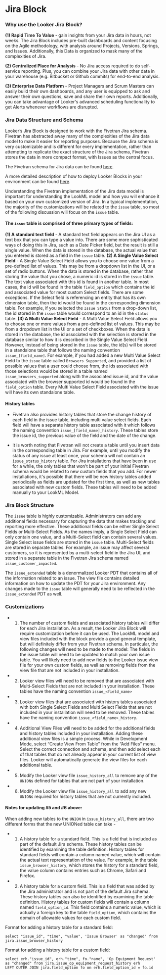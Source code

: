 # Jira Block

### Why use the Looker Jira Block?
**(1) Rapid Time To Value** - gain insights from your Jira data in hours, not weeks. The Jira Block includes pre-built dashboards and content focusing on the Agile methodology, with analysis around Projects, Versions, Springs, and Issues. Additionally, this Data is organized to mask many of the complexities of Jira.

**(2) Centralized Place for Analysis** -  No Jira access required to do self-service reporting. Plus, you can combine your Jira data with other data in your warehouse (e.g. Bitbucket or Github commits) for end-to-end analysis.

**(3) Enterprise Data Platform** - Project Managers and Scrum Masters can easily build their own dashboards, and any user is equipped to ask and answer their own questions, save and share their own reports. Additionally, you can take advantage of Looker's advanced scheduling functionality to get Alerts whenever workflows are disrupted.

  
### Jira Data Structure and Schema

Looker’s Jira Block is designed to work with the Fivetran Jira schema.  Fivetran has abstracted away many of the complexities of the Jira data model to make it easier for reporting purposes.  Because the Jira schema is very customizable and is different for every implementation, rather than attempting to replicate the exact structure of the Jira schema, Fivetran stores the data in more compact format, with Issues as the central focus.

The Fivetran schema for Jira data can be found [here](https://www.fivetran.com/docs/applications/jira).

A more detailed description of how to deploy Looker Blocks in your environment can be found [here](https://discourse.looker.com/t/copying-a-lookml-project-into-looker-from-a-github-repo/1209).


Understanding the Fivetran implementation of the Jira data model is important for understanding the LookML model and how you will enhance it based on your own customized version of Jira.  In a typical implementation, the majority of the customizations will be related to the `issue` table, so most of the following discussion will focus on the `issue` table.  

#### The `issue` table is comprised of three primary types of fields:

**(1)  A standard text field** -  A standard text field appears on the Jira UI as a text box that you can type a value into.  There are some more sophisticated ways of doing this in Jira, such as a Date Picker field, but the result is still a single value. When the data is stored in the database, the actual value that you entered is stored as a field in the `issue` table.
**(2) A Single Value Select Field** -  A Single Value Select Field allows you to choose one value from a pre-defined list of values.  This may be from a dropdown list in the UI, or a set of radio buttons.  When the data is stored in the database, rather than storing the value that you chose, a numeric id is stored in the `issue` table.  The text value associated with this id is found in another table.  In most cases, the id will be found in the table `field_option` which contains the id and associated value for most custom Select fields.  There are some exceptions.  If the Select field is referencing an entity that has its own dimension table, then the id would be found in the corresponding dimension table.  For example, if you selected the `Issue Status` from a drop-down list, the id stored in the `issue` table would correspond to an id in the `status` table.
**(3)  A Multi Value Select Field** -  A Multi Value Select Field allows you to choose one or more values from a pre-defined list of values.  This may be from a dropdown list in the UI or a set of checkboxes.  When the data is stored in the database, the id associated with the selection is stored in the database similar to how it is described in the Single Value Select Field.  However, instead of being stored in the `issue` table, the id(s) will be stored in a standalone table that follows the naming convention `issue_[field_name]`.  For example, if you had added a new Multi Value Select Field to the `issue` table called `Browsers Supported`, and provided a list of possible values that a user could choose from, the ids associated with those selections would be stored in a table named `issue_browsers_supported` along with the associated issue id, and the value associated with the browser supported id would be found in the `field_option` table.  Every Multi Value Select Field associated with the issue will have its own standalone table.

#### History tables

* Fivetran also provides history tables that store the change history of each field in the issue table, including multi value select fields.  Each field will have a separate history table associated with it which follows the naming convention `issue_[field_name]_history`.  These tables store the issue id, the previous value of the field and the date of the change.

* It is worth noting that Fivetran will not create a table until you insert data in the corresponding table in Jira.  For example, until you modify the status of any issue at least once, your schema will not contain an `issue_status_history` table.  For Jira installations that have been in use for a while, the only tables that won't be part of your initial Fivetran schema would be related to new custom fields that you add.  For newer installations, it's possible that there will be new history tables added periodically as fields are updated for the first time, as well as new tables associated with new custom fields.  These tables will need to be added manually to your LookML Model.

### Jira Block Structure

The `issue` table is highly customizable.  Administrators can add any additional fields necessary for capturing the data that makes tracking and reporting more effective.  These additional fields can be either Single Select Fields or Multi-Select Fields.  As the names imply, a Single Select Field can only contain one value, and a Multi-Select field can contain several values.  Single Select issue fields are stored in the `issue` table.  Multi-Select fields are stored in separate tables.  For example, an issue may affect several customers, so it is represented by a multi-select field in the Jira UI, and stored in a separate table in the Fivetran Jira schema named `issue_customer_impacted`.

The `issue_extended` table is a denormalized Looker PDT that contains all of the information related to an issue.  The view file contains detailed information on how to update the PDT for your Jira environment.  Any changes made to the `issue` table will generally need to be reflected in the `issue_extended` PDT as well.

### Customizations

* 1. The number of custom fields and associated history tables will differ for each Jira installation.  As a result, the Looker Jira Block will require customization before it can be used.  The LookML model and view files included with the block provide a good general template, but will definitely differ from your Fivetran schema.  In particular, the following changes will need to be made to the model:
The fields in the issue table will need to be updated to match your own issue table.  You will likely need to add new fields to the Looker issue view file for your own custom fields, as well as removing fields from the view file that are not included in your installation.
* 2. Looker view files will need to be removed that are associated with Multi-Select Fields that are not included in your installation.  These tables have the naming convention `issue_<field_name>`
* 3. Looker view files that are associated with history tables associated with both Single Select Fields and Multi Select Fields that are not included in your installation will need to be removed.  These tables have the naming convention `issue_<field_name>_history`.
* 4. Additional View Files will need to be added for the additional fields and history tables included in your installation.  Adding these additional view files is a simple process.  While in Development Mode, select “Create View From Table” from the “Add Files” menu.  Select the correct connection and schema, and then add select each of that tables that do not already appear in your current list of view files.  Looker will automatically generate the view files for each additional table.
* 5. Modify the Looker view file `issue_history_all` to remove any of the `UNION`s defined for tables that are not part of your installation.
* 6. Modify the Looker view file `issue_history_all` to add any new `UNION`s required for history tables that are not currently included.

#### Notes for updating #5 and #6 above:

When adding new tables to the `UNION` in `issue_history_all`, there are two different forms that the new UNIONed table can take -
* 1.  A history table for a standard field.  This is a field that is included as part of the default Jira schema.  These history tables can be identified by examining the table definition.  History tables for standard fields will contain a column named value, which will contain the actual text representation of the value.  For example, in the table `issue_browser_history`, which stores the history for a standard field, the value column contains entries such as Chrome, Safari and Firefox.
* 2.  A history table for a custom field.  This is a field that was added by the Jira administrator and is not part of the default Jira schema.  These history tables can also be identified by examining the table definition.  History tables for custom fields will contain a column named `field_option_id`.  This field contains a numeric value, which is actually a foreign key to the table `field_option`, which contains the domain of allowable values for each custom field.

Format for adding a history table for a standard field:
```
select "issue_id", "time", "value", 'Issue Browser' as "changed" from jira.issue_browser_history
```
Format for adding a history table for a custom field:
```
select erh."issue_id", erh."time", fo."name", 'Op Equipment Request' as "changed" from jira.issue_op_equipment_request_history erh
LEFT OUTER JOIN jira.field_option fo on erh.field_option_id = fo.id
```
